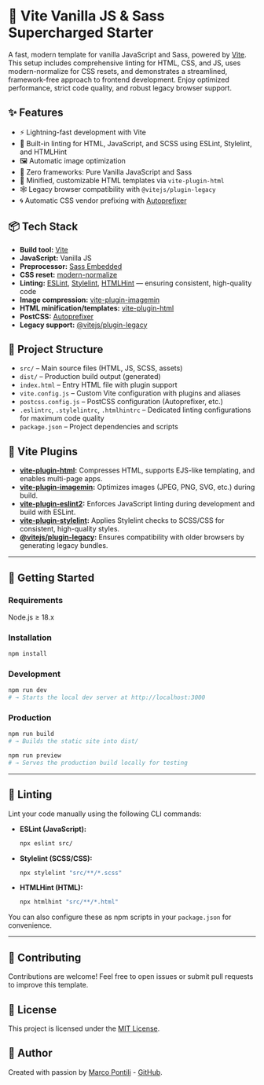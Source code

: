 # 🚀 Vite Vanilla JS & Sass Supercharged Starter

A fast, modern template for vanilla JavaScript and Sass, powered by [Vite](https://vitejs.dev/). This setup includes comprehensive linting for HTML, CSS, and JS, uses modern-normalize for CSS resets, and demonstrates a streamlined, framework-free approach to frontend development. Enjoy optimized performance, strict code quality, and robust legacy browser support.

## ✨ Features

- ⚡️ Lightning-fast development with Vite
- 🧼 Built-in linting for HTML, JavaScript, and SCSS using ESLint, Stylelint, and HTMLHint
- 🖼️ Automatic image optimization
- 🧱 Zero frameworks: Pure Vanilla JavaScript and Sass
- 🔧 Minified, customizable HTML templates via `vite-plugin-html`
- 🕸️ Legacy browser compatibility with `@vitejs/plugin-legacy`
- 🌀 Automatic CSS vendor prefixing with [Autoprefixer](https://github.com/postcss/autoprefixer)

## 📦 Tech Stack

- **Build tool:** [Vite](https://vitejs.dev/)
- **JavaScript:** Vanilla JS
- **Preprocessor:** [Sass Embedded](https://sass-lang.com/dart-sass/)
- **CSS reset:** [modern-normalize](https://github.com/sindresorhus/modern-normalize)
- **Linting:** [ESLint](https://eslint.org/), [Stylelint](https://stylelint.io/), [HTMLHint](https://htmlhint.com/) — ensuring consistent, high-quality code
- **Image compression:** [vite-plugin-imagemin](https://github.com/vbenjs/vite-plugin-imagemin)
- **HTML minification/templates:** [vite-plugin-html](https://github.com/vbenjs/vite-plugin-html)
- **PostCSS:** [Autoprefixer](https://github.com/postcss/autoprefixer)
- **Legacy support:** [@vitejs/plugin-legacy](https://vitejs.dev/plugins/#vitejs/plugin-legacy)

## 🧪 Project Structure

- `src/` – Main source files (HTML, JS, SCSS, assets)
- `dist/` – Production build output (generated)
- `index.html` – Entry HTML file with plugin support
- `vite.config.js` – Custom Vite configuration with plugins and aliases
- `postcss.config.js` – PostCSS configuration (Autoprefixer, etc.)
- `.eslintrc`, `.stylelintrc`, `.htmlhintrc` – Dedicated linting configurations for maximum code quality
- `package.json` – Project dependencies and scripts

## 🧩 Vite Plugins

- **[vite-plugin-html](https://github.com/vbenjs/vite-plugin-html):**
  Compresses HTML, supports EJS-like templating, and enables multi-page apps.
- **[vite-plugin-imagemin](https://github.com/vbenjs/vite-plugin-imagemin):**
  Optimizes images (JPEG, PNG, SVG, etc.) during build.
- **[vite-plugin-eslint2](https://vite-plugin-eslint2.modyqyw.top/):**
  Enforces JavaScript linting during development and build with ESLint.
- **[vite-plugin-stylelint](https://vite-plugin-stylelint.modyqyw.top/):**
  Applies Stylelint checks to SCSS/CSS for consistent, high-quality styles.
- **[@vitejs/plugin-legacy](https://vitejs.dev/plugins/#vitejs/plugin-legacy):**
  Ensures compatibility with older browsers by generating legacy bundles.

---

## 🚀 Getting Started

### Requirements

Node.js ≥ 18.x

### Installation

```bash
npm install
```

### Development

```bash
npm run dev
# → Starts the local dev server at http://localhost:3000
```

### Production

```bash
npm run build
# → Builds the static site into dist/

npm run preview
# → Serves the production build locally for testing
```

---

## 🧹 Linting

Lint your code manually using the following CLI commands:

- **ESLint (JavaScript):**
  ```bash
  npx eslint src/
  ```
- **Stylelint (SCSS/CSS):**
  ```bash
  npx stylelint "src/**/*.scss"
  ```
- **HTMLHint (HTML):**
  ```bash
  npx htmlhint "src/**/*.html"
  ```

You can also configure these as npm scripts in your `package.json` for convenience.

---

## 🤝 Contributing

Contributions are welcome! Feel free to open issues or submit pull requests to improve this template.

## 📝 License

This project is licensed under the [MIT License](LICENSE).

## 👤 Author

Created with passion by [Marco Pontili](https://marcopontili.com) - [GitHub](https://github.com/marcop135).
